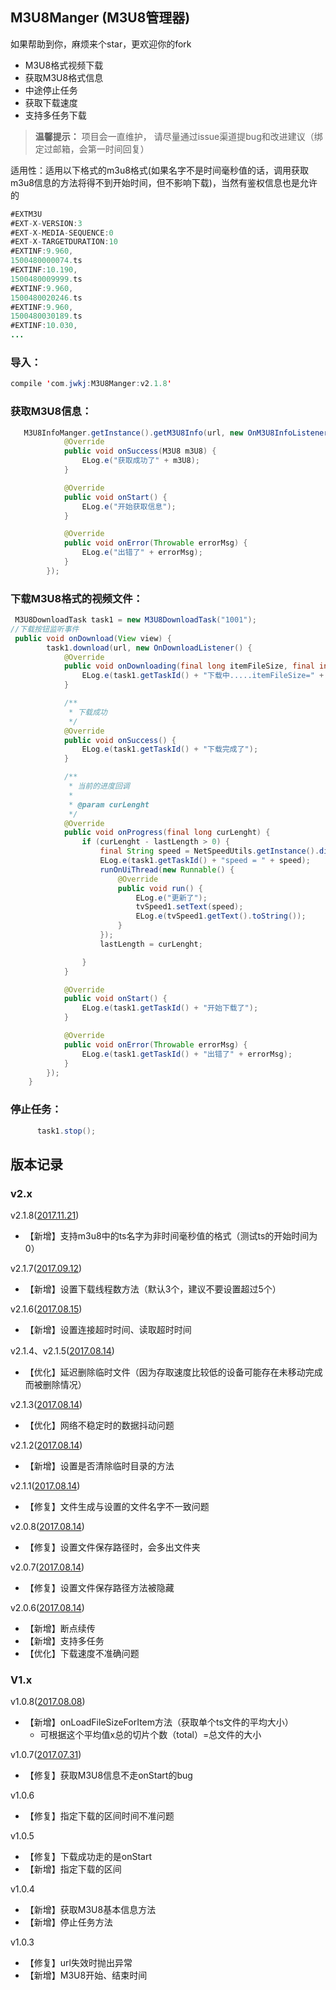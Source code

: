 ## M3U8Manger (M3U8管理器)

如果帮助到你，麻烦来个star，更欢迎你的fork

- M3U8格式视频下载
- 获取M3U8格式信息
- 中途停止任务
- 获取下载速度
- 支持多任务下载
> **温馨提示：** 项目会一直维护， 请尽量通过issue渠道提bug和改进建议（绑定过邮箱，会第一时间回复）


适用性：适用以下格式的m3u8格式(如果名字不是时间毫秒值的话，调用获取m3u8信息的方法将得不到开始时间，但不影响下载)，当然有鉴权信息也是允许的

```java
#EXTM3U
#EXT-X-VERSION:3
#EXT-X-MEDIA-SEQUENCE:0
#EXT-X-TARGETDURATION:10
#EXTINF:9.960,
1500480000074.ts
#EXTINF:10.190,
1500480009999.ts
#EXTINF:9.960,
1500480020246.ts
#EXTINF:9.960,
1500480030189.ts
#EXTINF:10.030,
...
```


### 导入：

```java
compile 'com.jwkj:M3U8Manger:v2.1.8'
```

### 获取M3U8信息：

```java
   M3U8InfoManger.getInstance().getM3U8Info(url, new OnM3U8InfoListener() {
            @Override
            public void onSuccess(M3U8 m3U8) {
                ELog.e("获取成功了" + m3U8);
            }

            @Override
            public void onStart() {
                ELog.e("开始获取信息");
            }

            @Override
            public void onError(Throwable errorMsg) {
                ELog.e("出错了" + errorMsg);
            }
        });
```


### 下载M3U8格式的视频文件：

```java
 M3U8DownloadTask task1 = new M3U8DownloadTask("1001");
//下载按钮监听事件
 public void onDownload(View view) {
        task1.download(url, new OnDownloadListener() {
            @Override
            public void onDownloading(final long itemFileSize, final int totalTs, final int curTs) {
                ELog.e(task1.getTaskId() + "下载中.....itemFileSize=" + itemFileSize + "\ttotalTs=" + totalTs + "\tcurTs=" + curTs);
            }

            /**
             * 下载成功
             */
            @Override
            public void onSuccess() {
                ELog.e(task1.getTaskId() + "下载完成了");
            }

            /**
             * 当前的进度回调
             *
             * @param curLenght
             */
            @Override
            public void onProgress(final long curLenght) {
                if (curLenght - lastLength > 0) {
                    final String speed = NetSpeedUtils.getInstance().displayFileSize(curLenght - lastLength) + "/s";
                    ELog.e(task1.getTaskId() + "speed = " + speed);
                    runOnUiThread(new Runnable() {
                        @Override
                        public void run() {
                            ELog.e("更新了");
                            tvSpeed1.setText(speed);
                            ELog.e(tvSpeed1.getText().toString());
                        }
                    });
                    lastLength = curLenght;

                }
            }

            @Override
            public void onStart() {
                ELog.e(task1.getTaskId() + "开始下载了");
            }

            @Override
            public void onError(Throwable errorMsg) {
                ELog.e(task1.getTaskId() + "出错了" + errorMsg);
            }
        });
    }

```

### 停止任务：

```java
      task1.stop();
```

## 版本记录

### v2.x

v2.1.8([2017.11.21]())
- 【新增】支持m3u8中的ts名字为非时间毫秒值的格式（测试ts的开始时间为0）

v2.1.7([2017.09.12]())
- 【新增】设置下载线程数方法（默认3个，建议不要设置超过5个）

v2.1.6([2017.08.15]())
- 【新增】设置连接超时时间、读取超时时间

v2.1.4、v2.1.5([2017.08.14]())
- 【优化】延迟删除临时文件（因为存取速度比较低的设备可能存在未移动完成而被删除情况）

v2.1.3([2017.08.14]())
- 【优化】网络不稳定时的数据抖动问题

v2.1.2([2017.08.14]())
- 【新增】设置是否清除临时目录的方法

v2.1.1([2017.08.14]())
- 【修复】文件生成与设置的文件名字不一致问题

v2.0.8([2017.08.14]())
- 【修复】设置文件保存路径时，会多出文件夹

v2.0.7([2017.08.14]())
- 【修复】设置文件保存路径方法被隐藏

v2.0.6([2017.08.14]())
- 【新增】断点续传
- 【新增】支持多任务
- 【优化】下载速度不准确问题

### V1.x

v1.0.8([2017.08.08]())
- 【新增】onLoadFileSizeForItem方法（获取单个ts文件的平均大小）
    - 可根据这个平均值x总的切片个数（total）=总文件的大小

v1.0.7([2017.07.31]())
- 【修复】获取M3U8信息不走onStart的bug

v1.0.6
- 【修复】指定下载的区间时间不准问题

v1.0.5
- 【修复】下载成功走的是onStart
- 【新增】指定下载的区间

v1.0.4
- 【新增】获取M3U8基本信息方法
- 【新增】停止任务方法

v1.0.3
- 【修复】url失效时抛出异常
- 【新增】M3U8开始、结束时间
